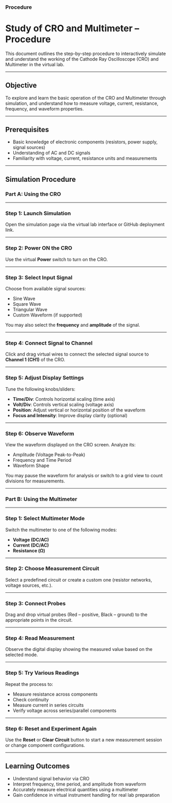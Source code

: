### Procedure
#  Study of CRO and Multimeter – Procedure

This document outlines the step-by-step procedure to interactively simulate and understand the working of the Cathode Ray Oscilloscope (CRO) and Multimeter in the virtual lab.

---

##  Objective

To explore and learn the basic operation of the CRO and Multimeter through simulation, and understand how to measure voltage, current, resistance, frequency, and waveform properties.

---

##  Prerequisites

- Basic knowledge of electronic components (resistors, power supply, signal sources)
- Understanding of AC and DC signals
- Familiarity with voltage, current, resistance units and measurements

---

##  Simulation Procedure

### Part A: Using the **CRO**

---

### Step 1: **Launch Simulation**
Open the simulation page via the virtual lab interface or GitHub deployment link.

---

### Step 2: **Power ON the CRO**
Use the virtual **Power** switch to turn on the CRO.

---

### Step 3: **Select Input Signal**
Choose from available signal sources:
- Sine Wave
- Square Wave
- Triangular Wave
- Custom Waveform (if supported)

You may also select the **frequency** and **amplitude** of the signal.

---

### Step 4: **Connect Signal to Channel**
Click and drag virtual wires to connect the selected signal source to **Channel 1 (CH1)** of the CRO.

---

### Step 5: **Adjust Display Settings**
Tune the following knobs/sliders:
- **Time/Div**: Controls horizontal scaling (time axis)
- **Volt/Div**: Controls vertical scaling (voltage axis)
- **Position**: Adjust vertical or horizontal position of the waveform
- **Focus and Intensity**: Improve display clarity (optional)

---

### Step 6: **Observe Waveform**
View the waveform displayed on the CRO screen. Analyze its:
- Amplitude (Voltage Peak-to-Peak)
- Frequency and Time Period
- Waveform Shape

You may pause the waveform for analysis or switch to a grid view to count divisions for measurements.

---

### Part B: Using the **Multimeter**

---

### Step 1: **Select Multimeter Mode**
Switch the multimeter to one of the following modes:
- **Voltage (DC/AC)**
- **Current (DC/AC)**
- **Resistance (Ω)**

---

### Step 2: **Choose Measurement Circuit**
Select a predefined circuit or create a custom one (resistor networks, voltage sources, etc.).

---

### Step 3: **Connect Probes**
Drag and drop virtual probes (Red – positive, Black – ground) to the appropriate points in the circuit.

---

### Step 4: **Read Measurement**
Observe the digital display showing the measured value based on the selected mode.

---

### Step 5: **Try Various Readings**
Repeat the process to:
- Measure resistance across components
- Check continuity
- Measure current in series circuits
- Verify voltage across series/parallel components

---

### Step 6: **Reset and Experiment Again**
Use the **Reset** or **Clear Circuit** button to start a new measurement session or change component configurations.

---

##  Learning Outcomes

- Understand signal behavior via CRO
- Interpret frequency, time period, and amplitude from waveform
- Accurately measure electrical quantities using a multimeter
- Gain confidence in virtual instrument handling for real lab preparation
